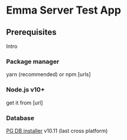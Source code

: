 # Emma Server Test App

## Prerequisites

Intro

### Package manager

yarn (recommended) or npm [urls]

### Node.js v10+

get it from [url]

### Database

[PG DB installer](https://www.enterprisedb.com/downloads/postgres-postgresql-downloads)
v10.11 (last cross platform)
